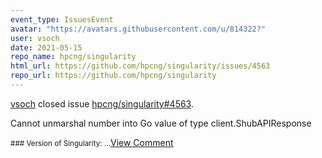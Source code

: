 ```yaml
---
event_type: IssuesEvent
avatar: "https://avatars.githubusercontent.com/u/814322?"
user: vsoch
date: 2021-05-15
repo_name: hpcng/singularity
html_url: https://github.com/hpcng/singularity/issues/4563
repo_url: https://github.com/hpcng/singularity
---
```


<a href='https://github.com/vsoch' target='_blank'>vsoch</a> closed issue <a href='https://github.com/hpcng/singularity/issues/4563' target='_blank'>hpcng/singularity#4563</a>.

<p>Cannot unmarshal number into Go value of type client.ShubAPIResponse</p><small>### Version of Singularity:...</small><a href='https://github.com/hpcng/singularity/issues/4563' target='_blank'>View Comment</a>